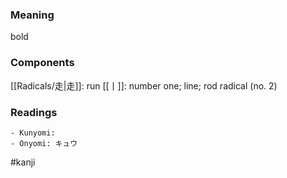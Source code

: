 ### Meaning

bold

### Components

[[Radicals/走|走]]: run [[丨]]: number one; line; rod radical (no. 2)

### Readings

```
- Kunyomi: 
- Onyomi: キュウ
```

#kanji